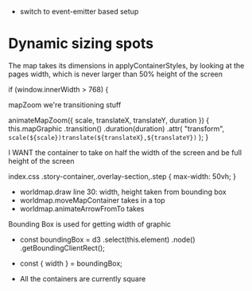 - switch to event-emitter based setup

# Dynamic sizing spots

The map takes its dimensions in applyContainerStyles, by looking at the pages width, which is never larger than 50% height of the screen

if (window.innerWidth > 768) {

mapZoom
we're transitioning stuff

animateMapZoom({ scale, translateX, translateY, duration }) {
this.mapGraphic
.transition()
.duration(duration)
.attr(
"transform",
`scale(${scale})translate(${translateX},${translateY})`
);
}

I WANT the container to take on half the width of the screen and be full height of the screen

index.css
.story-container,.overlay-section,.step {
max-width: 50vh;
}

- worldmap.draw
  line 30: width, height taken from bounding box
- worldmap.moveMapContainer
  takes in a top
- worldmap.animateArrowFromTo
  takes

Bounding Box is used for getting width of graphic

- const boundingBox = d3
  .select(this.element)
  .node()
  .getBoundingClientRect();

- const { width } = boundingBox;

- All the containers are currently square
